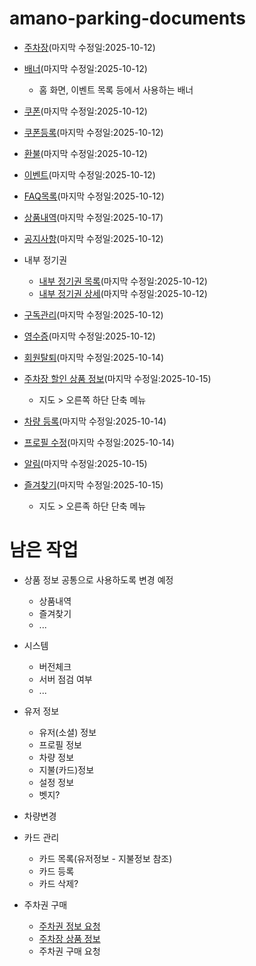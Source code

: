# amano-parking-documents

- [주차장](./documents/api/plots/plot_remote_data_source/PlotRemoteDataSource/overview.md)(마지막 수정일:2025-10-12)

- [배너](./documents/api/banner/banner_remote_data_source/BannerRemoteDataSource/overview.md)(마지막 수정일:2025-10-12)
    - 홈 화면, 이벤트 목록 등에서 사용하는 배너

- [쿠폰](./documents/api/coupon/coupon_remote_data_source/CouponRemoteDataSource/overview.md)(마지막 수정일:2025-10-12)

- [쿠폰등록](./documents/api/coupon_registration/coupon_registration_remote_data_source/CouponRegistrationRemoteDataSource/overview.md)(마지막 수정일:2025-10-12)

- [환불](./documents/api/refund/refund_remote_data_source/RefundRemoteDataSource/overview.md)(마지막 수정일:2025-10-12)

- [이벤트](./documents/api/event/event_remote_data_source/EventRemoteDataSource/overview.md)(마지막 수정일:2025-10-12)

- [FAQ목록](./documents/api/customer/customer_remote_data_source/CustomerRemoteDataSource/overview.md)(마지막 수정일:2025-10-12)

- [상품내역](./documents/api/history/history_prd_remote_data_source/HistoryPrdRemoteDataSource/overview.md)(마지막 수정일:2025-10-17)

- [공지사항](./documents/api/notice/notice_remote_data_source/NoticeRemoteDataSource/overview.md)(마지막 수정일:2025-10-12)

- 내부 정기권
    - [내부 정기권 목록](./documents/api/ticket/ticket_remote_data_source/TicketRemoteDataSource/overview.md)(마지막 수정일:2025-10-12)
    - [내부 정기권 상세](./documents/api/ticket/ticket_auth_remote_data_source/TicketAuthRemoteDataSource/overview.md)(마지막 수정일:2025-10-12)

- [구독관리](./documents/api/subscription/subscription_remote_data_source/SubScriptionRemoteDataSource/overview.md)(마지막 수정일:2025-10-12)

- [영수증](./documents/api/receipt/receipt_remote_data_source/ReceiptRemoteDataSource/overview.md)(마지막 수정일:2025-10-12)

- [회원탈퇴](./documents/api/leave/leave_remote_data_source/LeaveRemoteDataSource/overview.md)(마지막 수정일:2025-10-14)

- [주차장 할인 상품 정보](./documents/api/product_discount/product_discount_remote_data_source/ProductDiscountRemoteDataSource/overview.md)(마지막 수정일:2025-10-15)
    - 지도 > 오른쪽 하단 단축 메뉴

- [차량 등록](./documents/api/registered_car/registered_car_remote_data_source/RegisteredCarRemoteDataSource/overview.md)(마지막 수정일:2025-10-14)

- [프로필 수정](./documents/api/profile_modify/profile_modify_remote_data_source/ProfileModifyRemoteDataSource/overview.md)(마지막 수정일:2025-10-14)

- [알림](./documents/api/notification/notification_remote_data_source/NotificationRemoteDataSource/overview.md)(마지막 수정일:2025-10-15)

- [즐겨찾기](./documents/api/favorite/favorite_remote_data_source/FavoriteRemoteDataSource/overview.md)(마지막 수정일:2025-10-15)
    - 지도 > 오른족 하단 단축 메뉴

# 남은 작업


- 상품 정보 공통으로 사용하도록 변경 예정
    - 상품내역
    - 즐겨찾기
    - ...

- 시스템
    - 버전체크
    - 서버 점검 여부
    - ...

- 유저 정보
    - 유저(소셜) 정보
    - 프로필 정보
    - 차량 정보
    - 지불(카드)정보
    - 설정 정보
    - 벳지?

- 차량변경

- 카드 관리
    - 카드 목록(유저정보 - 지불정보 참조)
    - 카드 등록
    - 카드 삭제?

- 주차권 구매
    - [주차권 정보 요청](./documents/api/payment/payment_dto/PaymentDto/overview.md)
    - [주차장 상품 정보](./documents/api/plots/plot_detail_dto/PlotProductOperationDto/overview.md)
    - 주차권 구매 요청

